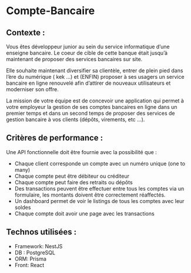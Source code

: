 # Compte-Bancaire

## Contexte :

Vous êtes développeur junior au sein du service
informatique d’une enseigne bancaire.
Le coeur de cible de cette banque était jusqu’à
maintenant de proposer des services bancaires sur site.

Elle souhaite maintenant diversifier sa clientèle, entrer
de plein pied dans l’ère du numérique ( kek ...) et
(ENFIN) proposer à ses usagers un service bancaire en
ligne renouvelé afin d’attirer de nouveaux utilisateurs et
moderniser son offre.

La mission de votre équipe est de concevoir une
application qui permet à votre employeur la gestion de
ses comptes bancaires en ligne dans un premier temps
et dans un second temps de proposer des services de
gestion bancaire à vos clients (dépôts, virements, etc
...).

## Critères de performance :

Une API fonctionnelle doit être fournie avec la possibilité
que :

- Chaque client corresponde un compte avec un
  numéro unique (one to many)
- Chaque compte peut être débiteur ou créditeur
- Chaque compte peut faire des retraits ou dépôts
- Des transactions peuvent être effectuer entre
  tous les comptes via un formulaire, les montants
  doivent être correctement réaffectés.
- Un dashboard permet de voir le listings de tous
  les comptes avec leur soldes
- Chaque compte doit avoir une page avec les
  transactions

## Technos utilisées :

- Framework: NestJS
- DB : PostgreSQL
- ORM: Prisma
- Front: React
